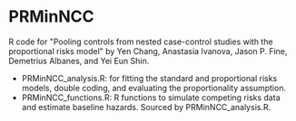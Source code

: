 # PRMinNCC
R code for "Pooling controls from nested case-control studies with the proportional risks model" by Yen Chang, Anastasia Ivanova, Jason P. Fine, Demetrius Albanes, and Yei Eun Shin. 

- PRMinNCC_analysis.R: for fitting the standard and proportional risks models, double coding, and evaluating the proportionality assumption.  
- PRMinNCC_functions.R: R functions to simulate competing risks data and estimate baseline hazards. Sourced by PRMinNCC_analysis.R.
